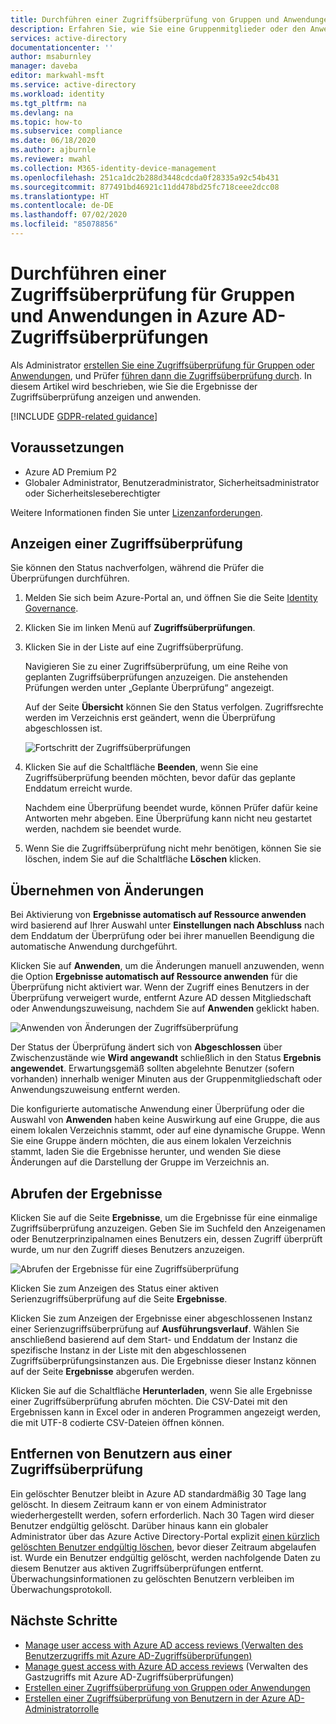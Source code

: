 ```yaml
---
title: Durchführen einer Zugriffsüberprüfung von Gruppen und Anwendungen – Azure AD
description: Erfahren Sie, wie Sie eine Gruppenmitglieder oder den Anwendungszugriff betreffende Zugriffsüberprüfung in Azure Active Directory-Zugriffsüberprüfungen durchführen.
services: active-directory
documentationcenter: ''
author: msaburnley
manager: daveba
editor: markwahl-msft
ms.service: active-directory
ms.workload: identity
ms.tgt_pltfrm: na
ms.devlang: na
ms.topic: how-to
ms.subservice: compliance
ms.date: 06/18/2020
ms.author: ajburnle
ms.reviewer: mwahl
ms.collection: M365-identity-device-management
ms.openlocfilehash: 251ca1dc2b288d3448cdcda0f28335a92c54b431
ms.sourcegitcommit: 877491bd46921c11dd478bd25fc718ceee2dcc08
ms.translationtype: HT
ms.contentlocale: de-DE
ms.lasthandoff: 07/02/2020
ms.locfileid: "85078856"
---
```

# <a name="complete-an-access-review-of-groups-and-applications-in-azure-ad-access-reviews"></a>Durchführen einer Zugriffsüberprüfung für Gruppen und Anwendungen in Azure AD-Zugriffsüberprüfungen

Als Administrator [erstellen Sie eine Zugriffsüberprüfung für Gruppen oder Anwendungen](create-access-review.md), und Prüfer [führen dann die Zugriffsüberprüfung durch](perform-access-review.md). In diesem Artikel wird beschrieben, wie Sie die Ergebnisse der Zugriffsüberprüfung anzeigen und anwenden.

[!INCLUDE [GDPR-related guidance](../../../includes/gdpr-intro-sentence.md)]

## <a name="prerequisites"></a>Voraussetzungen

- Azure AD Premium P2
- Globaler Administrator, Benutzeradministrator, Sicherheitsadministrator oder Sicherheitsleseberechtigter

Weitere Informationen finden Sie unter [Lizenzanforderungen](access-reviews-overview.md#license-requirements).

## <a name="view-an-access-review"></a>Anzeigen einer Zugriffsüberprüfung

Sie können den Status nachverfolgen, während die Prüfer die Überprüfungen durchführen.

1. Melden Sie sich beim Azure-Portal an, und öffnen Sie die Seite [Identity Governance](https://portal.azure.com/#blade/Microsoft_AAD_ERM/DashboardBlade/).

1. Klicken Sie im linken Menü auf **Zugriffsüberprüfungen**.

1. Klicken Sie in der Liste auf eine Zugriffsüberprüfung.

    Navigieren Sie zu einer Zugriffsüberprüfung, um eine Reihe von geplanten Zugriffsüberprüfungen anzuzeigen. Die anstehenden Prüfungen werden unter „Geplante Überprüfung“ angezeigt.

    Auf der Seite **Übersicht** können Sie den Status verfolgen. Zugriffsrechte werden im Verzeichnis erst geändert, wenn die Überprüfung abgeschlossen ist.

    ![Fortschritt der Zugriffsüberprüfungen](./media/complete-access-review/overview-progress.png)

1. Klicken Sie auf die Schaltfläche **Beenden**, wenn Sie eine Zugriffsüberprüfung beenden möchten, bevor dafür das geplante Enddatum erreicht wurde.

    Nachdem eine Überprüfung beendet wurde, können Prüfer dafür keine Antworten mehr abgeben. Eine Überprüfung kann nicht neu gestartet werden, nachdem sie beendet wurde.

1. Wenn Sie die Zugriffsüberprüfung nicht mehr benötigen, können Sie sie löschen, indem Sie auf die Schaltfläche **Löschen** klicken.

## <a name="apply-the-changes"></a>Übernehmen von Änderungen

Bei Aktivierung von **Ergebnisse automatisch auf Ressource anwenden** wird basierend auf Ihrer Auswahl unter **Einstellungen nach Abschluss** nach dem Enddatum der Überprüfung oder bei ihrer manuellen Beendigung die automatische Anwendung durchgeführt.

Klicken Sie auf **Anwenden**, um die Änderungen manuell anzuwenden, wenn die Option **Ergebnisse automatisch auf Ressource anwenden** für die Überprüfung nicht aktiviert war. Wenn der Zugriff eines Benutzers in der Überprüfung verweigert wurde, entfernt Azure AD dessen Mitgliedschaft oder Anwendungszuweisung, nachdem Sie auf **Anwenden** geklickt haben.

![Anwenden von Änderungen der Zugriffsüberprüfung](./media/complete-access-review/apply-changes.png)

Der Status der Überprüfung ändert sich von **Abgeschlossen** über Zwischenzustände wie **Wird angewandt** schließlich in den Status **Ergebnis angewendet**. Erwartungsgemäß sollten abgelehnte Benutzer (sofern vorhanden) innerhalb weniger Minuten aus der Gruppenmitgliedschaft oder Anwendungszuweisung entfernt werden.

Die konfigurierte automatische Anwendung einer Überprüfung oder die Auswahl von **Anwenden** haben keine Auswirkung auf eine Gruppe, die aus einem lokalen Verzeichnis stammt, oder auf eine dynamische Gruppe. Wenn Sie eine Gruppe ändern möchten, die aus einem lokalen Verzeichnis stammt, laden Sie die Ergebnisse herunter, und wenden Sie diese Änderungen auf die Darstellung der Gruppe im Verzeichnis an.

## <a name="retrieve-the-results"></a>Abrufen der Ergebnisse

Klicken Sie auf die Seite **Ergebnisse**, um die Ergebnisse für eine einmalige Zugriffsüberprüfung anzuzeigen. Geben Sie im Suchfeld den Anzeigenamen oder Benutzerprinzipalnamen eines Benutzers ein, dessen Zugriff überprüft wurde, um nur den Zugriff dieses Benutzers anzuzeigen.

![Abrufen der Ergebnisse für eine Zugriffsüberprüfung](./media/complete-access-review/retrieve-results.png)

Klicken Sie zum Anzeigen des Status einer aktiven Serienzugriffsüberprüfung auf die Seite **Ergebnisse**.

Klicken Sie zum Anzeigen der Ergebnisse einer abgeschlossenen Instanz einer Serienzugriffsüberprüfung auf **Ausführungsverlauf**. Wählen Sie anschließend basierend auf dem Start- und Enddatum der Instanz die spezifische Instanz in der Liste mit den abgeschlossenen Zugriffsüberprüfungsinstanzen aus. Die Ergebnisse dieser Instanz können auf der Seite **Ergebnisse** abgerufen werden.

Klicken Sie auf die Schaltfläche **Herunterladen**, wenn Sie alle Ergebnisse einer Zugriffsüberprüfung abrufen möchten. Die CSV-Datei mit den Ergebnissen kann in Excel oder in anderen Programmen angezeigt werden, die mit UTF-8 codierte CSV-Dateien öffnen können.

## <a name="remove-users-from-an-access-review"></a>Entfernen von Benutzern aus einer Zugriffsüberprüfung

 Ein gelöschter Benutzer bleibt in Azure AD standardmäßig 30 Tage lang gelöscht. In diesem Zeitraum kann er von einem Administrator wiederhergestellt werden, sofern erforderlich.  Nach 30 Tagen wird dieser Benutzer endgültig gelöscht.  Darüber hinaus kann ein globaler Administrator über das Azure Active Directory-Portal explizit [einen kürzlich gelöschten Benutzer endgültig löschen](../fundamentals/active-directory-users-restore.md), bevor dieser Zeitraum abgelaufen ist.  Wurde ein Benutzer endgültig gelöscht, werden nachfolgende Daten zu diesem Benutzer aus aktiven Zugriffsüberprüfungen entfernt.  Überwachungsinformationen zu gelöschten Benutzern verbleiben im Überwachungsprotokoll.

## <a name="next-steps"></a>Nächste Schritte

- [Manage user access with Azure AD access reviews (Verwalten des Benutzerzugriffs mit Azure AD-Zugriffsüberprüfungen)](manage-user-access-with-access-reviews.md)
- [Manage guest access with Azure AD access reviews](manage-guest-access-with-access-reviews.md) (Verwalten des Gastzugriffs mit Azure AD-Zugriffsüberprüfungen)
- [Erstellen einer Zugriffsüberprüfung von Gruppen oder Anwendungen](create-access-review.md)
- [Erstellen einer Zugriffsüberprüfung von Benutzern in der Azure AD-Administratorrolle](../privileged-identity-management/pim-how-to-start-security-review.md)
